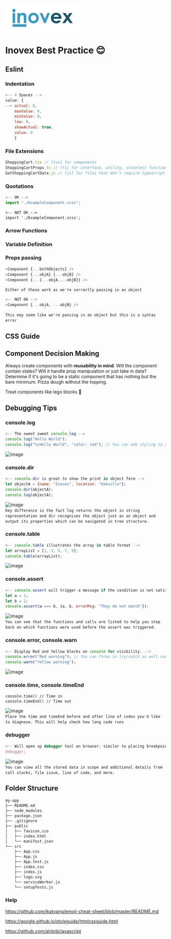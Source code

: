 ![This is an image](Inovex-logo.jpg)
# Inovex Best Practice :blush:


## Eslint

### Indentation
```js
<-- 4 Spaces -->
value: {
--> actual: 0,
    maxValue: 0,
    minValue: 0,
    low: 0,
    showActual: true,
    value: 0
    }
```

### File Extensions
```js
ShoppingCart.tsx // [tsx] for components
ShoppingCartProps.ts // [ts] for interface, utility, stateless functions
GetShoppingCartData.js // [js] for files that don't require typescript
```

### Quotations
```js
<-- OK -->
import "./ExampleComponent.scss";
```
```
<-- NOT OK -->
import './ExampleComponent.scss';
```

### Arrow Functions

### Variable Definition

### Props passing
```js
<Component {...bothObjects} />
<Component {...objA} {...objB} />
<Component {...{...objA,...objB}} />
```
`Either of these work as we're correctly passing in an object`

```js
<-- NOT OK -->
<Component {...objA, ...objB} />
```
`This may seem like we're passing in an object but this is a syntax error`

## CSS Guide


## Component Decision Making
Always create components with **reusability in mind**.
Will the component contain states? Will it handle prop manipulation or just take in data?
Determine if it's going to be a static component that has nothing but the bare minimum. Pizza dough without the topping.

Treat components like lego blocks :bricks:


## Debugging Tips

### console.log
```js
<-- The sweet sweet console.log -->
console.log("Hello World");
console.log("%cHello World", "color: red"); // You can add styling to your logs with %c - optional parameter applies CSS
```
![image](https://user-images.githubusercontent.com/102827542/168629196-e6c77727-2c5f-4b59-b77a-b948bbd2c8c5.png)

### console.dir
```js
<-- console.dir is great to show the print in object form -->
let objectA = {name: "Inovex", location: "Oakville"};
console.dir(objectA);
console.log(objectA);
```
![image](https://user-images.githubusercontent.com/102827542/168636345-2d7ccd8a-7d7b-4c18-899e-e7dd5708a96d.png)
<br/>
`Key difference is the fact log returns the object in string representation and dir recognises the object just as an object and output its properties which can be navigated in tree structure.`

### console.table
```js
<-- console.table illustrates the array in table format -->
let arrayList = [1, 3, 5, 7, 9];
console.table(arrayList);
```
![image](https://user-images.githubusercontent.com/102827542/168632320-5ec062b1-baaa-459c-9b64-d203cac11ac0.png)

### console.assert
```js
<-- console.assert will trigger a message if the condition is not satisfied -->
let a = 1;
let b = 2;
console.assert(a === b, {a, b, errorMsg: "They do not match"});
```
![image](https://user-images.githubusercontent.com/102827542/168632848-9b7d494d-d331-4017-b5a6-785f3d7a2f83.png)
<br/>
`You can see that the functions and calls are listed to help you step back on which functions were used before the assert was triggered.`

### console.error, console.warn
```js
<-- Display Red and Yellow blocks on console for visibility. -->
console.error("Red warning"); // You can throw in try/catch as well conditional codes (similar to assert)
console.warn("Yellow warning");
```
![image](https://user-images.githubusercontent.com/102827542/168633201-b069882d-9a9e-4693-a0b9-bee099506971.png)

### console.time, console.timeEnd
```
console.time() // Time in
console.timeEnd() // Time out
```
![image](https://user-images.githubusercontent.com/102827542/168637565-877deda4-315b-452e-ac8d-bf6b5e4af443.png)
<br/>
`Place the time and timeEnd before and after line of codes you'd like to diagnose. This will help check how long code runs`

### debugger
```js
<-- Will open up debugger tool on browser; similar to placing breakpoints to step in/over code -->
debugger;
```
![image](https://user-images.githubusercontent.com/102827542/168633984-88dfa52c-28d0-46bf-83c9-876451cbc350.png)
<br/>
`You can view all the stored data in scope and additional details from call stacks, file issue, line of code, and more.`


## Folder Structure

```
my-app
├── README.md
├── node_modules
├── package.json
├── .gitignore
├── public
│   ├── favicon.ico
│   ├── index.html
│   └── manifest.json
└── src
    ├── App.css
    ├── App.js
    ├── App.test.js
    ├── index.css
    ├── index.js
    ├── logo.svg
    └── serviceWorker.js
    └── setupTests.js
 ```
 
 
### Help

https://github.com/ikatyang/emoji-cheat-sheet/blob/master/README.md

https://google.github.io/styleguide/htmlcssguide.html

https://github.com/airbnb/javascript
